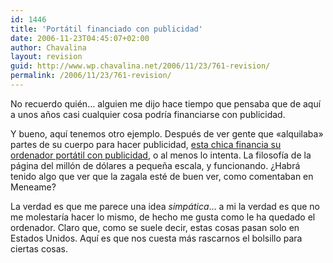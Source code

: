 ```yaml
---
id: 1446
title: 'Portátil financiado con publicidad'
date: 2006-11-23T04:45:07+02:00
author: Chavalina
layout: revision
guid: http://www.wp.chavalina.net/2006/11/23/761-revision/
permalink: /2006/11/23/761-revision/
---
```

No recuerdo quién… alguien me dijo hace tiempo que pensaba que de aquí a unos a&ntilde;os casi cualquier cosa podría financiarse con publicidad. 

Y bueno, aquí tenemos otro ejemplo. Después de ver gente que «alquilaba» partes de su cuerpo para hacer publicidad, <a href="http://chuddup.com/laser-etched-laptop/" target="_blank">esta chica financia su ordenador portátil con publicidad</a>, o al menos lo intenta. La filosofía de la página del millón de dólares a peque&ntilde;a escala, y funcionando. ¿Habrá tenido algo que ver que la zagala esté de buen ver, como comentaban en Meneame?

La verdad es que me parece una idea _simpática_… a mi la verdad es que no me molestaría hacer lo mismo, de hecho me gusta como le ha quedado el ordenador. Claro que, como se suele decir, estas cosas pasan solo en Estados Unidos. Aquí es que nos cuesta más rascarnos el bolsillo para ciertas cosas.